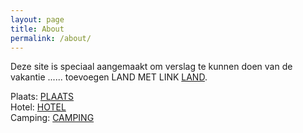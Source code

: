 ```yaml
---
layout: page
title: About
permalink: /about/
---
```


Deze site is speciaal aangemaakt om verslag te kunnen doen van de vakantie ...... toevoegen LAND MET LINK [LAND](LINK).  

Plaats: [PLAATS](LINK)  
Hotel: [HOTEL](LINK)  
Camping: [CAMPING](LINK)
